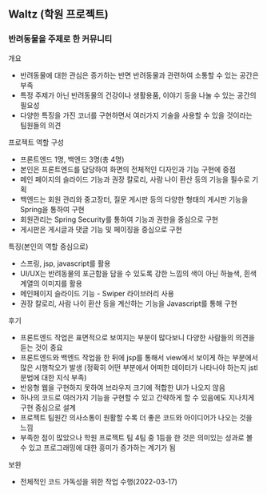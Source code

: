 ## Waltz (학원 프로젝트)

### 반려동물을 주제로 한 커뮤니티

개요
- 반려동물에 대한 관심은 증가하는 반면 반려동물과 관련하여 소통할 수 있는 공간은 부족
- 특정 주제가 아닌 반려동물의 건강이나 생활용품, 이야기 등을 나눌 수 있는 공간의 필요성 
- 다양한 특징을 가진 코너를 구현하면서 여러가지 기술을 사용할 수 있을 것이라는 팀원들의 의견


프로젝트 역할 구성
- 프론트엔드 1명, 백엔드 3명(총 4명)
- 본인은 프론트엔드를 담당하여 화면의 전체적인 디자인과 기능 구현에 중점
- 메인 페이지의 슬라이드 기능과 권장 칼로리, 사람 나이 환산 등의 기능을 필수로 기획
- 백엔드는 회원 관리와 중고장터, 질문 게시판 등의 다양한 형태의 게시판 기능을 Spring을 통하여 구현
- 회원관리는 Spring Security를 통하여 기능과 권한을 중심으로 구현
- 게시판은 게시글과 댓글 기능 및 페이징을 중심으로 구현


특징(본인의 역할 중심으로)
- 스프링, jsp, javascript를 활용
- UI/UX는 반려동물의 포근함을 담을 수 있도록 강한 느낌의 색이 아닌 하늘색, 흰색 계열의 이미지를 활용
- 메인페이지 슬라이드 기능 - Swiper 라이브러리 사용
- 권장 칼로리, 사람 나이 환산 등을 계산하는 기능을 Javascript를 통해 구현


후기
- 프론트엔드 작업은 표면적으로 보여지는 부분이 많다보니 다양한 사람들의 의견을 듣는 것이 중요
- 프론트엔드와 백엔드 작업을 한 뒤에 jsp를 통해서 view에서 보이게 하는 부분에서 많은 시행착오가 발생
  (정확히 어떤 부분에서 어떠한 데이터가 나타나야 하는지 jstl 문법에 대한 지식 부족)
- 반응형 웹을 구현하지 못하여 브라우저 크기에 적합한 UI가 나오지 않음
- 하나의 코드로 여러가지 기능을 구현할 수 있고 간략하게 할 수 있음에도 지나치게 구현 중심으로 설계
- 프로젝트 팀원간 의사소통이 원활할 수록 더 좋은 코드와 아이디어가 나오는 것을 느낌
- 부족한 점이 많았으나 학원 프로젝트 팀 4팀 중 1등을 한 것은 의미있는 성과로 볼 수 있고 프로그래밍에 대한 흥미가 증가하는 계기가 됨

보완
- 전체적인 코드 가독성을 위한 작업 수행(2022-03-17)



